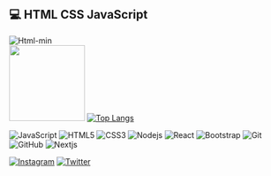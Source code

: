 ## 💻 HTML CSS JavaScript
![Html-min](https://user-images.githubusercontent.com/46246019/92081093-3a458500-edcb-11ea-88a4-e46d45463ce2.gif)
 <br><img height="137px" src="https://github-readme-stats.vercel.app/api?username=berat02&hide_title=true&hide_border=true&show_icons=true&include_all_commits=true&count_private=true&line_height=21&text_color=000&icon_color=000&bg_color=0,ea6161,ffc64d,fffc4d,52fa5a&theme=graywhite" />
 [![Top Langs](https://github-readme-stats.vercel.app/api/top-langs/?username=berat02&layout=compact&text_color=000&icon_color=000&bg_color=0,ea6161,ffc64d,fffc4d,52fa5a&theme=graywhite)](https://github.com/berat02/github-readme-stats)  


![JavaScript](https://img.shields.io/badge/-JavaScript-black?style=flat-synthwave&logo=javascript)
![HTML5](https://img.shields.io/badge/-HTML5-E34F26?style=flat-synthwave&logo=html5&logoColor=white)
![CSS3](https://img.shields.io/badge/-CSS3-1572B6?style=flat-synthwave&logo=css3)
![Nodejs](https://img.shields.io/badge/-Nodejs-black?style=flat-synthwave&logo=Node.js)
![React](https://img.shields.io/badge/-React-black?style=flat-synthwave&logo=react)
![Bootstrap](https://img.shields.io/badge/-Bootstrap-563D7C?style=flat-synthwave&logo=bootstrap)
![Git](https://img.shields.io/badge/-Git-black?style=flat-synthwave&logo=git)
![GitHub](https://img.shields.io/badge/-GitHub-181717?style=flat-synthwave&logo=github)
![Nextjs](https://img.shields.io/badge/-Nextjs-181717?style=flat)

<div>
 <a href="https://www.instagram.com/beratyldrm3402" target="_blank"><img src="https://img.shields.io/badge/Instagram-%23E4405F.svg?&style=synthwave-square&logo=instagram&logoColor=white" alt="Instagram"></a>
<a href="https://www.Twitter.com/beratyldrm3402" target="_blank"><img src="https://img.shields.io/badge/Twitter-blue.svg?&style=synthwave-square&logo=Twitter&logoColor=white" alt="Twitter"></a>
</div>
